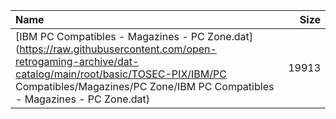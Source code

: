 |Name|Size|
|:---|---:|
|[IBM PC Compatibles - Magazines - PC Zone.dat](https://raw.githubusercontent.com/open-retrogaming-archive/dat-catalog/main/root/basic/TOSEC-PIX/IBM/PC Compatibles/Magazines/PC Zone/IBM PC Compatibles - Magazines - PC Zone.dat)|19913|
